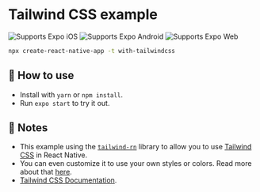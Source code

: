 # Tailwind CSS example

<p>
  <!-- iOS -->
  <img alt="Supports Expo iOS" longdesc="Supports Expo iOS" src="https://img.shields.io/badge/iOS-4630EB.svg?style=flat-square&logo=APPLE&labelColor=999999&logoColor=fff" />
  <!-- Android -->
  <img alt="Supports Expo Android" longdesc="Supports Expo Android" src="https://img.shields.io/badge/Android-4630EB.svg?style=flat-square&logo=ANDROID&labelColor=A4C639&logoColor=fff" />
  <!-- Web -->
  <img alt="Supports Expo Web" longdesc="Supports Expo Web" src="https://img.shields.io/badge/web-4630EB.svg?style=flat-square&logo=GOOGLE-CHROME&labelColor=4285F4&logoColor=fff" />
</p>

```sh
npx create-react-native-app -t with-tailwindcss
```

## 🚀 How to use

- Install with `yarn` or `npm install`.
- Run `expo start` to try it out.

## 📝 Notes

- This example using the [`tailwind-rn`](https://github.com/vadimdemedes/tailwind-rn) library to allow you to use [Tailwind CSS](https://tailwindcss.com/) in React Native.
- You can even customize it to use your own styles or colors. Read more about that [here](https://github.com/vadimdemedes/tailwind-rn#customization).
- [Tailwind CSS Documentation](https://tailwindcss.com/docs/utility-first).
